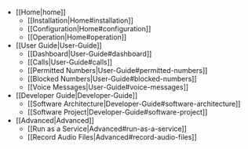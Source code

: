 * [[Home|home]]
    * [[Installation|Home#installation]]
    * [[Configuration|Home#configuration]]
    * [[Operation|Home#operation]]
* [[User Guide|User-Guide]]
    * [[Dashboard|User-Guide#dashboard]]
    * [[Calls|User-Guide#calls]]
    * [[Permitted Numbers|User-Guide#permitted-numbers]]
    * [[Blocked Numbers|User-Guide#blocked-numbers]]
    * [[Voice Messages|User-Guide#voice-messages]]
* [[Developer Guide|Developer-Guide]]
    * [[Software Architecture|Developer-Guide#software-architecture]]
    * [[Software Project|Developer-Guide#software-project]]
* [[Advanced|Advanced]]
    * [[Run as a Service|Advanced#run-as-a-service]]
    * [[Record Audio Files|Advanced#record-audio-files]]